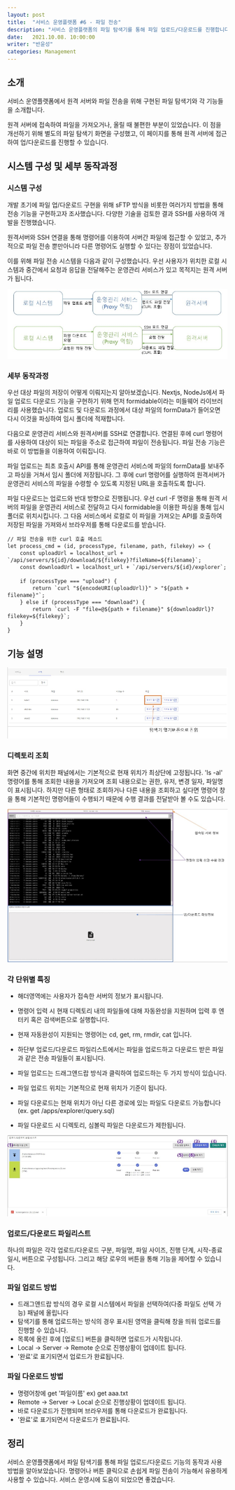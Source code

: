 ```yaml
---
layout: post
title:  "서비스 운영플랫폼 #6 - 파일 전송"
description: "서비스 운영플랫폼의 파일 탐색기를 통해 파일 업로드/다운로드를 진행합니다"
date:   2021.10.08. 10:00:00
writer: "반윤성"
categories: Management
---
```

## 소개
서비스 운영플랫폼에서 원격 서버와 파일 전송을 위해 구현된 파일 탐색기와 각 기능들을 소개합니다.

원격 서버에 접속하여 파일을 가져오거나, 올릴 때 불편한 부분이 있었습니다. 이 점을 개선하기 위해 별도의 파일 탐색기 화면을 구성했고, 이 페이지를 통해 원격 서버에 접근하여 업/다운로드를 진행할 수 있습니다.

## 시스템 구성 및 세부 동작과정
### 시스템 구성
 개발 초기에 파일 업/다운로드 구현을 위해 sFTP 방식을 비롯한 여러가지 방법을 통해 전송 기능을 구현하고자 조사했습니다. 다양한 기술을 검토한 결과 SSH를 사용하여 개발을 진행했습니다.

원격서버와 SSH 연결을 통해 명령어를 이용하여 서버간 파일에 접근할 수 있었고, 추가적으로 파일 전송 뿐만아니라 다른 명령어도 실행할 수 있다는 장점이 있었습니다.

이를 위해 파일 전송 시스템을 다음과 같이 구성했습니다. 우선 사용자가 위치한 로컬 시스템과 중간에서 요청과 응답을 전달해주는 운영관리 서비스가 있고 목적지는 원격 서버가 됩니다.

![/images/2021-10-08-Management-file-transfer/4.jpg](/images/2021-10-08-Management-file-transfer/4.jpg)

### 세부 동작과정
우선 대상 파일의 저장이 어떻게 이뤄지는지 알아보겠습니다. Nextjs, NodeJs에서 파일 업로드 다운로드 기능을 구현하기 위해 먼저 formidable이라는 미들웨어 라이브러리를 사용했습니다. 업로드 및 다운로드 과정에서 대상 파일의 formData가 들어오면 다시 이것을 파싱하여 임시 폴더에 적재합니다.

다음으로 운영관리 서비스와 원격서버를 SSH로 연결합니다. 연결된 후에 curl 명령어를 사용하여 대상이 되는 파일을 주소로 접근하여 파일이 전송됩니다. 파일 전송 기능은 바로 이 방법들을 이용하여 이뤄집니다.  

파일 업로드는 최초 호출시 API를 통해 운영관리 서비스에 파일의 formData를 보내주고 파싱을 거쳐서 임시 폴더에 저장됩니다. 그 후에 curl 명령어를 실행하여 원격서버가 운영관리 서비스의 파일을 수령할 수 있도록 지정된 URL을 호출하도록 합니다.

파일 다운로드는 업로드와 반대 방향으로 진행됩니다. 우선 curl -F 명령을 통해 원격 서버의 파일을 운영관리 서비스로 전달하고 다시 formidable을 이용한 파싱을 통해 임시폴더로 위치시킵니다. 그 다음 서비스에서 로컬로 이 파일을 가져오는 API를 호출하여 저장된 파일을 가져와서 브라우저를 통해 다운로드를 받습니다.

```JSX
// 파일 전송을 위한 curl 호출 메소드
let process_cmd = (id, processType, filename, path, filekey) => {
    const uploadUrl = localhost_url + `/api/servers/${id}/download/${filekey}?fileName=${filename}`;
    const downloadUrl = localhost_url + `/api/servers/${id}/explorer`;

    if (processType === "upload") {
        return `curl "${encodeURI(uploadUrl)}" > "${path + filename}"`;
    } else if (processType === "download") {
        return `curl -F "file=@${path + filename}" ${downloadUrl}?filekey=${filekey}`;
    }
}
```


## 기능 설명

![/images/2021-10-08-Management-file-transfer/2.jpg](/images/2021-10-08-Management-file-transfer/2.jpg)

### 디렉토리 조회
화면 중간에 위치한 패널에서는 기본적으로 현재 위치가 최상단에 고정됩니다. 'ls -al' 명령어를 통해 조회한 내용을 가져오며 조회 내용으로는 권한, 유저, 변경 일자, 파일명이 표시됩니다. 하지만 다른 형태로 조회하거나 다른 내용을 조회하고 싶다면 명령어 창을 통해 기본적인 명령어들이 수행되기 때문에 수행 결과를 전달받아 볼 수도 있습니다.

![/images/2021-10-08-Management-file-transfer/1.jpg](/images/2021-10-08-Management-file-transfer/1.jpg)

### 각 단위별 특징
- 해더영역에는 사용자가 접속한 서버의 정보가 표시됩니다.

- 명령어 입력 시 현재 디렉토리 내의 파일들에 대해 자동완성을 지원하며 입력 후 엔터키 혹은 검색버튼으로 실행합니다.

- 현재 자동완성이 지원되는 명령어는 cd, get, rm, rmdir, cat 입니다.

- 하단부 업로드/다운로드 파일리스트에서는 파일을 업로드하고 다운로드 받은 파일과 같은 전송 파일들이 표시됩니다.

- 파일 업로드는 드래그앤드랍 방식과 클릭하여 업로드하는 두 가지 방식이 있습니다.

- 파일 업로드 위치는 기본적으로 현재 위치가 기준이 됩니다.

- 파일 다운로드는 현재 위치가 아닌 다른 경로에 있는 파일도 다운로드 가능합니다(ex. get /apps/explorer/query.sql)

- 파일 다운로드 시 디렉토리, 심볼릭 파일은 다운로드가 제한됩니다.

![/images/2021-10-08-Management-file-transfer/3.jpg](/images/2021-10-08-Management-file-transfer/3.jpg)

### 업로드/다운로드 파일리스트
하나의 파일은 각각 업로드/다운로드 구분, 파일명, 파일 사이즈, 진행 단계, 시작-종료일시, 버튼으로 구성됩니다. 그리고 해당 로우의 버튼을 통해 기능을 제어할 수 있습니다.

### 파일 업로드 방법

- 드래그앤드랍 방식의 경우 로컬 시스템에서 파일을 선택하여(다중 파일도 선택 가능) 패널에 올립니다
- 탐색기를 통해 업로드하는 방식의 경우 표시된 영역을 클릭해 창을 띄워 업로드를 진행할 수 있습니다.
- 목록에 올린 후에 [업로드] 버튼을 클릭하면 업로드가 시작됩니다.
- Local -> Server -> Remote 순으로 진행상황이 업데이트 됩니다.
- '완료'로 표기되면서 업로드가 완료됩니다.

### 파일 다운로드 방법

- 명령어창에 get '파일이름' ex) get aaa.txt
- Remote -> Server -> Local 순으로 진행상황이 업데이트 됩니다.
- 바로 다운로드가 진행되며 브라우저를 통해 다운로드가 완료됩니다.
- '완료'로 표기되면서 다운로드가 완료됩니다.

## 정리
 서비스 운영플랫폼에서 파일 탐색기를 통해 파일 업로드/다운로드 기능의 동작과 사용 방법을 알아보았습니다. 명령어나 버튼 클릭으로 손쉽게 파일 전송이 가능해서 유용하게 사용할 수 있습니다. 서비스 운영시에 도움이 되었으면 좋겠습니다.